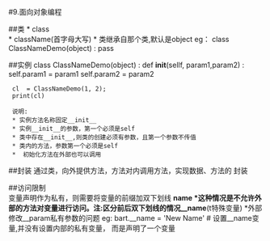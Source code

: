 #9.面向对象编程

##类
    * class   
    * className(首字母大写) 
    * 类继承自那个类,默认是object
    eg：
        class  ClassNameDemo(object) :
            pass

##实例
    class ClassNameDemo(object) :
        def __init__(sellf, param1,param2) :
            self.param1 = param1
            self.param2 = param2
            
     cl  = ClassNameDemo(1, 2);
     print(cl)
     
     说明:
     * 实例方法名称固定__init__
     * 实例__init__的参数，第一个必须是self
     * 类中存在__init__,则类的创建必须有参数，且第一个参数不传值
     * 类内的方法，参数第一个必须是self
     *  初始化方法在外部也可以调用
     
##封装
    通过类，向外提供方法，方法对内调用方法，实现数据、方法的
    封装
    
##访问限制  
    变量声明作为私有，则需要将变量的前缀加双下划线
    __name
    *这种情况是不允许外部的方法对变量进行访问。注:区分前后双下划线的情况__name__(t特殊变量)
    *外部修改__param私有参数的问题
      eg: bart.__name = 'New Name' # 设置__name变量,并没有设置内部的私有变量，
     而是声明了一个变量
    
    
